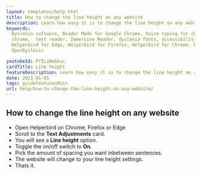 ```yaml
---
layout: templates/help.html
title: How to change the line height on any website
description: Learn how easy it is to change the line height on any website.
keywords:
  Dyslexia software, Reader Mode for Google Chrome, Voice typing for chrome, Text to speech for
  chrome,  text reader, Immersive Reader, dyslexia fonts, accessibility software, dyslexia software,
  Helperbird for Edge, Helperbird for Firefox, Helperbird for Chrome, Opendyslexic for Chrome,
  OpenDyslexic

youtubeId: PfILiWebkuc
cardTitle: Line height
featureDescription: Learn how easy it is to change the line height on any website.
date: 2021-01-05
tags: guideFeaturesMain
url: help/how-to-change-the-line-height-on-any-website/
---
```


## How to change the line height on any website

- Open Helperbird on Chrome, Firefox or Edge
- Scroll to the **Text Adjustments** card.
- You will see a **Line height** option.
- Toggle the on/off switch to **On**.
- Pick the amount of spacing you want inbetween sentences.
- The website will change to your line height settings.
- Thats it.
